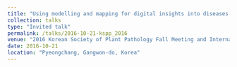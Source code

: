 ```yaml
---
title: "Using modelling and mapping for digital insights into diseases in the rice field"
collection: talks
type: "Invited talk"
permalink: /talks/2016-10-21-kspp_2016
venue: "2016 Korean Society of Plant Pathology Fall Meeting and International Conference"
date: 2016-10-21
location: "Pyeongchang, Gangwon-do, Korea"
---
```

